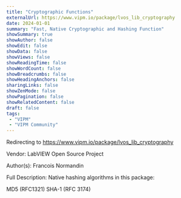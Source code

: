 ```yaml
---
title: "Cryptographic Functions"
externalUrl: https://www.vipm.io/package/lvos_lib_cryptography
date: 2024-01-01
summary: "Fast, Native Cryptographic and Hashing Function"
showSummary: true
showAuthor: false
showEdit: false
showData: false
showViews: false
showReadingTime: false
showWordCount: false
showBreadcrumbs: false
showHeadingAnchors: false
sharingLinks: false
showZenMode: false
showPagination: false
showRelatedContent: false
draft: false
tags:
 - "VIPM"
 - "VIPM Community"
---
```


Redirecting to https://www.vipm.io/package/lvos_lib_cryptography

Vendor: LabVIEW Open Source Project

Author(s): Francois Normandin
 
Full Description:
Native hashing algorithms in this package:

MD5    (RFC1321)
SHA-1 (RFC 3174)
